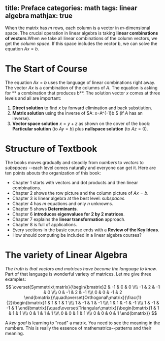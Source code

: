 title: Preface
categories: math
tags: linear algebra
mathjax: true
---
When the matrix has *m* rows, each column is a vector in *m*-dimensional space. The crucial operation in linear algebra is taking **linear combinations of vectors**.When we take all linear combinations of the column vectors, we get the *column space*. If this space includes the vector b, we can solve the equation $Ax=b$.
# The Start of Course
The equation $Ax=b$ uses the language of linear combinations right away. The vector $Ax$ is a combination of the columns of $A$. The equation is asking for ** a combination that produces b**. The solution vector $x$ comes at three levels and all are important:
1. **Direct solution** to find $x$ by forward elimination and back substiution.
2. **Matrix solution** using the inverse of $A: x=A^{-1}b $ (if $A$ has an inverse).
3. **Vector space solution** $x = y + z$ as shown on the cover of the book:      **Particular solution** (to $Ay=b$) plus **nullspace solution** (to $Az=0$). 

# Structure of Textbook
The books moves gradually and steadily from *numbers* to *vectors* to *subspaces* --each level comes naturally and everyone can get it.
Here are ten points abouts the organization of this book:
+ Chapter 1 starts with vectors and dot products and then linear combinations.
+ Chapter 2 shows the row picture and the column picture of $Ax=b$.
+ Chapter 3 is linear algebra at the best level: *subspaces*.
+ Chapter 4 has *m* equations and only *n* unknowns.
+ Chapter 5 shows **Determinants**.
+ Chapter 6 **introduces eigenvalues for 2 by 2 matrices**.
+ Chapter 7 explains the **linear transformation** approach.
+ Chapter 8 is full of applications.
+ Every sections in the basic course ends with a **Review of the Key Ideas**.
+ How should computing be included in a linear algebra courses?

# The variety of Linear Algebra
*The truth is that vectors and matrices have become the language to know*. Part of that language is wonderful variety of matrices. Let me give three examples:
$$
\overset{Symmetrix\;matrix}{\begin{bmatrix}2 & -1 & 0 & 0 \\\\
-1 & 2 & -1 & 0  \\\\
0 & -1 & 2 & -1  \\\\
0 & 0 & -1 & 2
\end{bmatrix}}\quad\overset{Orthogonal\;matrix}{\frac{1}{2}\begin{bmatrix}1 & 1 & 1 & 1  \\\\
1 & -1 & 1 & -1  \\\\
1 & 1 & -1 & -1  \\\\
1 & -1 & -1 & 1
\end{bmatrix}}\quad\overset{Triangular\;matrix}{\begin{bmatrix}1 & 1 & 1 & 1 \\\\
0 & 1 & 1 & 1  \\\\
0 & 0 & 1 & 1   \\\\
0 & 0 & 0 & 1
\end{bmatrix}}
$$

A *key goal* is learning to "read" a matrix. You need to see the meaning in the numbers. This is really the essence of mathematrics--patterns and their meaning.

